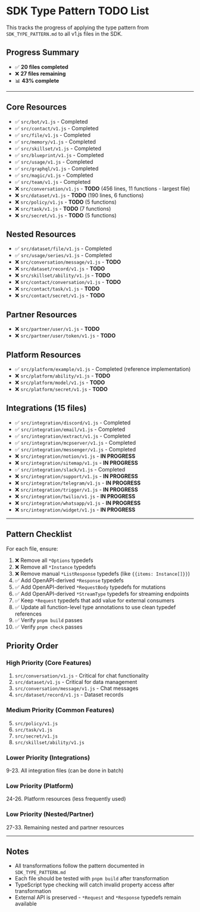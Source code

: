 # SDK Type Pattern TODO List

This tracks the progress of applying the type pattern from `SDK_TYPE_PATTERN.md` to all v1.js files in the SDK.

## Progress Summary

- ✅ **20 files completed**
- ❌ **27 files remaining**
- 📊 **43% complete**

---

## Core Resources

- ✅ `src/bot/v1.js` - Completed
- ✅ `src/contact/v1.js` - Completed
- ✅ `src/file/v1.js` - Completed
- ✅ `src/memory/v1.js` - Completed
- ✅ `src/skillset/v1.js` - Completed
- ✅ `src/blueprint/v1.js` - Completed
- ✅ `src/usage/v1.js` - Completed
- ✅ `src/graphql/v1.js` - Completed
- ✅ `src/magic/v1.js` - Completed
- ✅ `src/team/v1.js` - Completed
- ❌ `src/conversation/v1.js` - **TODO** (456 lines, 11 functions - largest file)
- ❌ `src/dataset/v1.js` - **TODO** (190 lines, 6 functions)
- ❌ `src/policy/v1.js` - **TODO** (5 functions)
- ❌ `src/task/v1.js` - **TODO** (7 functions)
- ❌ `src/secret/v1.js` - **TODO** (5 functions)

## Nested Resources

- ✅ `src/dataset/file/v1.js` - Completed
- ✅ `src/usage/series/v1.js` - Completed
- ❌ `src/conversation/message/v1.js` - **TODO**
- ❌ `src/dataset/record/v1.js` - **TODO**
- ❌ `src/skillset/ability/v1.js` - **TODO**
- ❌ `src/contact/conversation/v1.js` - **TODO**
- ❌ `src/contact/task/v1.js` - **TODO**
- ❌ `src/contact/secret/v1.js` - **TODO**

## Partner Resources

- ❌ `src/partner/user/v1.js` - **TODO**
- ❌ `src/partner/user/token/v1.js` - **TODO**

## Platform Resources

- ✅ `src/platform/example/v1.js` - Completed (reference implementation)
- ❌ `src/platform/ability/v1.js` - **TODO**
- ❌ `src/platform/model/v1.js` - **TODO**
- ❌ `src/platform/secret/v1.js` - **TODO**

## Integrations (15 files)

- ✅ `src/integration/discord/v1.js` - Completed
- ✅ `src/integration/email/v1.js` - Completed
- ✅ `src/integration/extract/v1.js` - Completed
- ✅ `src/integration/mcpserver/v1.js` - Completed
- ✅ `src/integration/messenger/v1.js` - Completed
- ❌ `src/integration/notion/v1.js` - **IN PROGRESS**
- ❌ `src/integration/sitemap/v1.js` - **IN PROGRESS**
- ✅ `src/integration/slack/v1.js` - Completed
- ❌ `src/integration/support/v1.js` - **IN PROGRESS**
- ❌ `src/integration/telegram/v1.js` - **IN PROGRESS**
- ❌ `src/integration/trigger/v1.js` - **IN PROGRESS**
- ❌ `src/integration/twilio/v1.js` - **IN PROGRESS**
- ❌ `src/integration/whatsapp/v1.js` - **IN PROGRESS**
- ❌ `src/integration/widget/v1.js` - **IN PROGRESS**

---

## Pattern Checklist

For each file, ensure:

1. ❌ Remove all `*Options` typedefs
2. ❌ Remove all `*Instance` typedefs
3. ❌ Remove manual `*ListResponse` typedefs (like `{{items: Instance[]}}`)
4. ✅ Add OpenAPI-derived `*Response` typedefs
5. ✅ Add OpenAPI-derived `*RequestBody` typedefs for mutations
6. ✅ Add OpenAPI-derived `*StreamType` typedefs for streaming endpoints
7. ✅ Keep `*Request` typedefs that add value for external consumers
8. ✅ Update all function-level type annotations to use clean typedef references
9. ✅ Verify `pnpm build` passes
10. ✅ Verify `pnpm check` passes

## Priority Order

### High Priority (Core Features)

1. `src/conversation/v1.js` - Critical for chat functionality
2. `src/dataset/v1.js` - Critical for data management
3. `src/conversation/message/v1.js` - Chat messages
4. `src/dataset/record/v1.js` - Dataset records

### Medium Priority (Common Features)

5. `src/policy/v1.js`
6. `src/task/v1.js`
7. `src/secret/v1.js`
8. `src/skillset/ability/v1.js`

### Lower Priority (Integrations)

9-23. All integration files (can be done in batch)

### Low Priority (Platform)

24-26. Platform resources (less frequently used)

### Low Priority (Nested/Partner)

27-33. Remaining nested and partner resources

---

## Notes

- All transformations follow the pattern documented in `SDK_TYPE_PATTERN.md`
- Each file should be tested with `pnpm build` after transformation
- TypeScript type checking will catch invalid property access after transformation
- External API is preserved - `*Request` and `*Response` typedefs remain available
